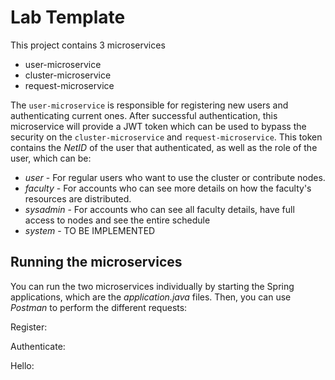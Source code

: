 # Lab Template

This project contains 3 microservices
- user-microservice
- cluster-microservice
- request-microservice

The `user-microservice` is responsible for registering new users and authenticating current ones. After successful authentication, this microservice will provide a JWT token which can be used to bypass the security on the `cluster-microservice` and `request-microservice`. This token contains the *NetID* of the user that authenticated, as well as the role of the user, which can be: 
- *user* - For regular users who want to use the cluster or contribute nodes.
- *faculty* - For accounts who can see more details on how the faculty's resources are distributed.
- *sysadmin* - For accounts who can see all faculty details, have full access to nodes and see the entire schedule
- *system*  - TO BE IMPLEMENTED



## Running the microservices

You can run the two microservices individually by starting the Spring applications, which are the *application.java* files. Then, you can use *Postman* to perform the different requests:

Register:

[//]: # (![image]&#40;instructions/register.png&#41;)

Authenticate:

Hello:
